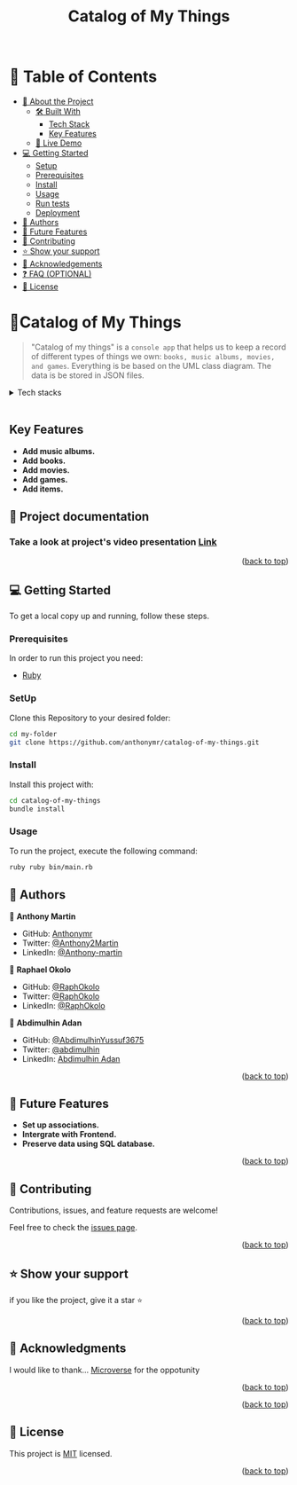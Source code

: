 <a name="readme-top"></a>


<div align="center">
  <h1>Catalog of My Things</h1>
  <br/>

</div>


# 📗 Table of Contents

- [📖 About the Project](#about-project)
  - [🛠 Built With](#built-with)
    - [Tech Stack](#tech-stack)
    - [Key Features](#key-features)
  - [🚀 Live Demo](#live-demo)
- [💻 Getting Started](#getting-started)
  - [Setup](#setup)
  - [Prerequisites](#prerequisites)
  - [Install](#install)
  - [Usage](#usage)
  - [Run tests](#run-tests)
  - [Deployment](#triangular_flag_on_post-deployment)
- [👥 Authors](#authors)
- [🔭 Future Features](#future-features)
- [🤝 Contributing](#contributing)
- [⭐️ Show your support](#support)
- [🙏 Acknowledgements](#acknowledgements)
- [❓ FAQ (OPTIONAL)](#faq)
- [📝 License](#license)


# 📖<a name="about-project">Catalog of My Things</a>

> "Catalog of my things" is a `console app` that helps us to keep a record of different types of things we own: `books, music albums, movies, and games`. Everything is be based on the UML class diagram. The data is be stored in JSON files.
<details>
  <summary>Tech stacks</summary>
  <ul>
    <li><a href="https://www.ruby-lang.org/en/">Ruby</a></li>
    <li><a href="https://www.postgresql.org/">PostgreSQL</a></li>
    
  </ul>
</details>
<br>


## Key Features <a name="key-features"></a>

-  **Add music albums.**
- **Add books.**
- **Add movies.**
- **Add games.**
- **Add items.**


## 🚀 Project documentation <a name="live-demo"></a>
### Take a look at project's video presentation [Link](https://drive.google.com/file/d/1RDPG64K92sydCbAGA-xS6smxZStPAaDy/view?usp=sharing)


<p align="right">(<a href="#readme-top">back to top</a>)</p>


## 💻 Getting Started <a name="getting-started"></a>

To get a local copy up and running, follow these steps.

### Prerequisites

In order to run this project you need:

- [Ruby]("https://www.ruby-lang.org/en/")

### SetUp

Clone this Repository to your desired folder:

``` sh
cd my-folder
git clone https://github.com/anthonymr/catalog-of-my-things.git
```
### Install 
Install this project with:
 
``` sh
cd catalog-of-my-things
bundle install
```

### Usage
To run the project, execute the following command:
``` sh
ruby ruby bin/main.rb 
```

## 👥 Authors <a name="authors"></a>

👤 **Anthony Martin**

- GitHub: [Anthonymr](https://github.com/anthonymr)
- Twitter: [@Anthony2Martin](https://twitter.com/Anthony2Martin)
- LinkedIn: [@Anthony-martin](https://www.linkedin.com/in/anthony-martin-8820a3117/)

👤 **Raphael Okolo**

- GitHub: [@RaphOkolo](https://github.com/RaphDasilva)
- Twitter: [@RaphOkolo](https://twitter.com/RaphOkolo)
- LinkedIn: [@RaphOkolo](https://www.linkedin.com/in/RaphOkolo/)


👤 **Abdimulhin Adan**

- GitHub: [@AbdimulhinYussuf3675](https://github.com/AbdimulhinYussuf3675)
- Twitter: [@abdimulhin](https://twitter.com/abdimulhin)
- LinkedIn: [Abdimulhin Adan](https://github.com/AbdimulhinYussuf3675)

<p align="right">(<a href="#readme-top">back to top</a>)</p>

<!-- FUTURE FEATURES -->

## 🔭 Future Features <a name="future-features"></a>
- **Set up associations.**
- **Intergrate with Frontend.**
- **Preserve data using  SQL database.**

<p align="right">(<a href="#readme-top">back to top</a>)</p>


## 🤝 Contributing <a name="contributing"></a>

Contributions, issues, and feature requests are welcome!

Feel free to check the [issues page](../../issues/).

<p align="right">(<a href="#readme-top">back to top</a>)</p>

<!-- SUPPORT -->

## ⭐️ Show your support <a name="support"></a>


if you like the project, give it a star ⭐️ 

<p align="right">(<a href="#readme-top">back to top</a>)</p>

## 🙏 Acknowledgments <a name="acknowledgements"></a>

I would like to thank...
[Microverse](https://www.microverse.org/) for the oppotunity

<p align="right">(<a href="#readme-top">back to top</a>)</p>

<p align="right">(<a href="#readme-top">back to top</a>)</p>


## 📝 License <a name="license"></a>

This project is [MIT](./MIT.md) licensed.

<p align="right">(<a href="#readme-top">back to top</a>)</p>